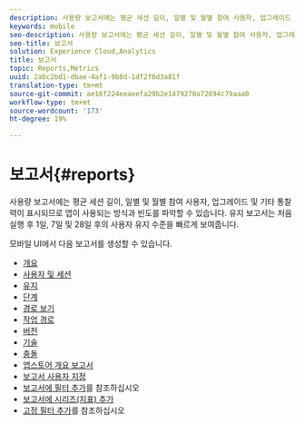 ```yaml
---
description: 사용량 보고서에는 평균 세션 길이, 일별 및 월별 참여 사용자, 업그레이드 및 기타 통찰력이 표시되므로 앱이 사용되는 방식과 빈도를 파악할 수 있습니다. 유지 보고서는 처음 실행 후 1일, 7일 및 28일 후의 사용자 유지 수준을 빠르게 보여줍니다.
keywords: mobile
seo-description: 사용량 보고서에는 평균 세션 길이, 일별 및 월별 참여 사용자, 업그레이드 및 기타 통찰력이 표시되므로 앱이 사용되는 방식과 빈도를 파악할 수 있습니다. 유지 보고서는 처음 실행 후 1일, 7일 및 28일 후의 사용자 유지 수준을 빠르게 보여줍니다.
seo-title: 보고서
solution: Experience Cloud,Analytics
title: 보고서
topic: Reports,Metrics
uuid: 2abc2bd1-dbae-4af1-9b8d-1df2f6d3a81f
translation-type: tm+mt
source-git-commit: ae16f224eeaeefa29b2e1479270a72694c79aaa0
workflow-type: tm+mt
source-wordcount: '173'
ht-degree: 19%

---
```



# 보고서{#reports}

사용량 보고서에는 평균 세션 길이, 일별 및 월별 참여 사용자, 업그레이드 및 기타 통찰력이 표시되므로 앱이 사용되는 방식과 빈도를 파악할 수 있습니다. 유지 보고서는 처음 실행 후 1일, 7일 및 28일 후의 사용자 유지 수준을 빠르게 보여줍니다.

모바일 UI에서 다음 보고서를 생성할 수 있습니다.

* [개요](/help/using/usage/usage-overview.md)
* [사용자 및 세션](/help/using/usage/users-sessions.md)
* [유지](/help/using/usage/reports-retention.md)
* [단계](/help/using/usage/reports-funnel.md)
* [경로 보기](/help/using/usage/reports-view-paths.md)
* [작업 경로](/help/using/usage/reports-action-paths.md)
* [버전](/help/using/usage/c-reports-versions.md)
* [기술](/help/using/usage/reports-technology.md)
* [충돌](/help/using/usage/c-crashes.md)
* [앱스토어 개요 보고서](/help/using/usage/c-app-store-store-performance.md)
* [보고서 사용자 지정](/help/using/usage/reports-customize/reports-customize.md)
* [보고서에 필터 추가](/help/using/usage/reports-customize/t-reports-customize.md)를 참조하십시오
* [보고서에 시리즈(지표) 추가](/help/using/usage/reports-customize/t-reports-series.md)
* [고정 필터 추가](/help/using/usage/reports-customize/t-sticky-filter.md)를 참조하십시오

